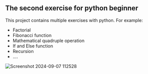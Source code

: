 ## The second exercise for python beginner

This project contains multiple exercises with python. For example:

- Factorial 
- Fibonacci function
- Mathematical quadruple operation
- If and Else function
- Recursion
- ....

![Screenshot 2024-09-07 112528](https://github.com/user-attachments/assets/97bd849c-6061-4cea-a16c-235d5ffa4ed8)
